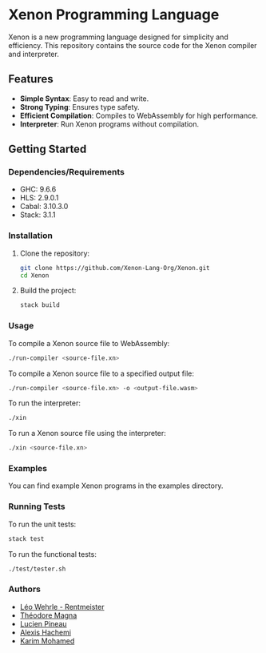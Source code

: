 # Xenon Programming Language

Xenon is a new programming language designed for simplicity and efficiency. This repository contains the source code for the Xenon compiler and interpreter.

## Features

- **Simple Syntax**: Easy to read and write.
- **Strong Typing**: Ensures type safety.
- **Efficient Compilation**: Compiles to WebAssembly for high performance.
- **Interpreter**: Run Xenon programs without compilation.

## Getting Started

### Dependencies/Requirements
- GHC: 9.6.6
- HLS: 2.9.0.1
- Cabal: 3.10.3.0
- Stack: 3.1.1

### Installation

1. Clone the repository:
    ```sh
    git clone https://github.com/Xenon-Lang-Org/Xenon.git
    cd Xenon
    ```

2. Build the project:
    ```sh
    stack build
    ```

### Usage

To compile a Xenon source file to WebAssembly:
```sh
./run-compiler <source-file.xn>
```
To compile a Xenon source file to a specified output file:
```sh
./run-compiler <source-file.xn> -o <output-file.wasm>
```

To run the interpreter:
```sh
./xin
```
To run a Xenon source file using the interpreter:
```sh
./xin <source-file.xn>
```

### Examples
You can find example Xenon programs in the examples directory.

### Running Tests
To run the unit tests:
```sh
stack test
```
To run the functional tests:
```sh
./test/tester.sh
```

### Authors
- [Léo Wehrle - Rentmeister](https://github.com/leoWherle)
- [Théodore Magna](https://github.com/TheodoreMagna)
- [Lucien Pineau](https://github.com/mathematisse)
- [Alexis Hachemi](https://github.com/alexishachemi)
- [Karim Mohamed](https://github.com/Kuawhrime)

